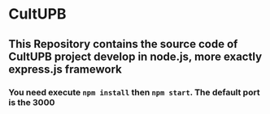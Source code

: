 # CultUPB

## This Repository contains the source code of CultUPB project develop in node.js, more exactly express.js framework
### You need execute ``npm install`` then ``npm start``. The default port is the 3000

